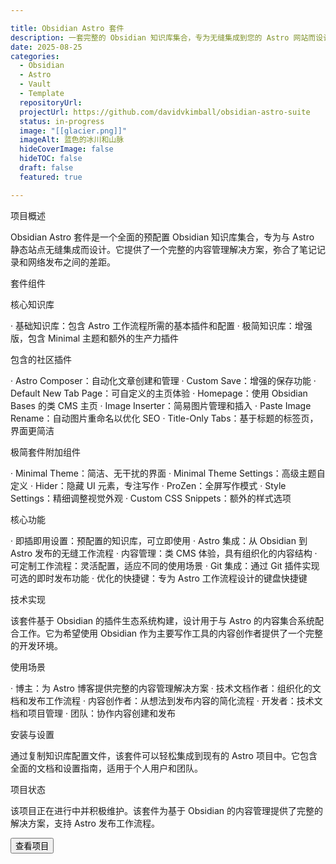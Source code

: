 ```yaml
---

title: Obsidian Astro 套件
description: 一套完整的 Obsidian 知识库集合，专为无缝集成到您的 Astro 网站而设计，实现流畅的写作和发布工作流程。
date: 2025-08-25
categories:
  - Obsidian
  - Astro
  - Vault
  - Template
  repositoryUrl:
  projectUrl: https://github.com/davidvkimball/obsidian-astro-suite
  status: in-progress
  image: "[[glacier.png]]"
  imageAlt: 蓝色的冰川和山脉
  hideCoverImage: false
  hideTOC: false
  draft: false
  featured: true

---
```


项目概述

Obsidian Astro 套件是一个全面的预配置 Obsidian 知识库集合，专为与 Astro 静态站点无缝集成而设计。它提供了一个完整的内容管理解决方案，弥合了笔记记录和网络发布之间的差距。

套件组件

核心知识库

· 基础知识库：包含 Astro 工作流程所需的基本插件和配置
· 极简知识库：增强版，包含 Minimal 主题和额外的生产力插件

包含的社区插件

· Astro Composer：自动化文章创建和管理
· Custom Save：增强的保存功能
· Default New Tab Page：可自定义的主页体验
· Homepage：使用 Obsidian Bases 的类 CMS 主页
· Image Inserter：简易图片管理和插入
· Paste Image Rename：自动图片重命名以优化 SEO
· Title-Only Tabs：基于标题的标签页，界面更简洁

极简套件附加组件

· Minimal Theme：简洁、无干扰的界面
· Minimal Theme Settings：高级主题自定义
· Hider：隐藏 UI 元素，专注写作
· ProZen：全屏写作模式
· Style Settings：精细调整视觉外观
· Custom CSS Snippets：额外的样式选项

核心功能

· 即插即用设置：预配置的知识库，可立即使用
· Astro 集成：从 Obsidian 到 Astro 发布的无缝工作流程
· 内容管理：类 CMS 体验，具有组织化的内容结构
· 可定制工作流程：灵活配置，适应不同的使用场景
· Git 集成：通过 Git 插件实现可选的即时发布功能
· 优化的快捷键：专为 Astro 工作流程设计的键盘快捷键

技术实现

该套件基于 Obsidian 的插件生态系统构建，设计用于与 Astro 的内容集合系统配合工作。它为希望使用 Obsidian 作为主要写作工具的内容创作者提供了一个完整的开发环境。

使用场景

· 博主：为 Astro 博客提供完整的内容管理解决方案
· 技术文档作者：组织化的文档和发布工作流程
· 内容创作者：从想法到发布内容的简化流程
· 开发者：技术文档和项目管理
· 团队：协作内容创建和发布

安装与设置

通过复制知识库配置文件，该套件可以轻松集成到现有的 Astro 项目中。它包含全面的文档和设置指南，适用于个人用户和团队。

项目状态

该项目正在进行中并积极维护。该套件为基于 Obsidian 的内容管理提供了完整的解决方案，支持 Astro 发布工作流程。

<a href="https://github.com/davidvkimball/obsidian-astro-suite" class="no-styling no-underline" target="_blank"><button class="btn btn-primary w-full">
查看项目
</button></a>